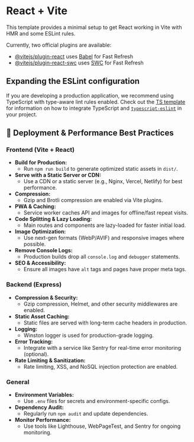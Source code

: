 # React + Vite

This template provides a minimal setup to get React working in Vite with HMR and some ESLint rules.

Currently, two official plugins are available:

- [@vitejs/plugin-react](https://github.com/vitejs/vite-plugin-react/blob/main/packages/plugin-react) uses [Babel](https://babeljs.io/) for Fast Refresh
- [@vitejs/plugin-react-swc](https://github.com/vitejs/vite-plugin-react/blob/main/packages/plugin-react-swc) uses [SWC](https://swc.rs/) for Fast Refresh

## Expanding the ESLint configuration

If you are developing a production application, we recommend using TypeScript with type-aware lint rules enabled. Check out the [TS template](https://github.com/vitejs/vite/tree/main/packages/create-vite/template-react-ts) for information on how to integrate TypeScript and [`typescript-eslint`](https://typescript-eslint.io) in your project.

## 🚀 Deployment & Performance Best Practices

### Frontend (Vite + React)
- **Build for Production:**
  - Run `npm run build` to generate optimized static assets in `dist/`.
- **Serve with a Static Server or CDN:**
  - Use a CDN or a static server (e.g., Nginx, Vercel, Netlify) for best performance.
- **Compression:**
  - Gzip and Brotli compression are enabled via Vite plugins.
- **PWA & Caching:**
  - Service worker caches API and images for offline/fast repeat visits.
- **Code Splitting & Lazy Loading:**
  - Main routes and components are lazy-loaded for faster initial load.
- **Image Optimization:**
  - Use next-gen formats (WebP/AVIF) and responsive images where possible.
- **Remove Console Logs:**
  - Production builds drop all `console.log` and `debugger` statements.
- **SEO & Accessibility:**
  - Ensure all images have `alt` tags and pages have proper meta tags.

### Backend (Express)
- **Compression & Security:**
  - Gzip compression, Helmet, and other security middlewares are enabled.
- **Static Asset Caching:**
  - Static files are served with long-term cache headers in production.
- **Logging:**
  - Winston logger is used for production-grade logging.
- **Error Tracking:**
  - Integrate with a service like Sentry for real-time error monitoring (optional).
- **Rate Limiting & Sanitization:**
  - Rate limiting, XSS, and NoSQL injection protection are enabled.

### General
- **Environment Variables:**
  - Use `.env` files for secrets and environment-specific configs.
- **Dependency Audit:**
  - Regularly run `npm audit` and update dependencies.
- **Monitor Performance:**
  - Use tools like Lighthouse, WebPageTest, and Sentry for ongoing monitoring.
